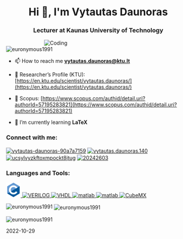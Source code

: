 <h1 align="center">Hi 👋, I'm Vytautas Daunoras</h1>
<h3 align="center">Lecturer at Kaunas University of Technology</h3>

<img align="right" alt="Coding" width="400" src="https://gist.githubusercontent.com/patevs/b007a0e98fb216438d4cbf559fac4166/raw/88f20c9d749d756be63f22b09f3c4ac570bc5101/programming.gif">
<p align="left"> <img src="https://komarev.com/ghpvc/?username=euronymous1991&label=Profile%20views&color=0e75b6&style=flat" alt="euronymous1991" /> </p>


- 📫 How to reach me **vytautas.daunoras@ktu.lt**

- 📄 Researcher’s Profile (KTU): [https://en.ktu.edu/scientist/vytautas.daunoras/](https://en.ktu.edu/scientist/vytautas.daunoras/)

- 📄 Scopus: [https://www.scopus.com/authid/detail.uri?authorId=57195283821](https://www.scopus.com/authid/detail.uri?authorId=57195283821)

- 🌱 I’m currently learning **LaTeX**

<h3 align="left">Connect with me:</h3>
<p align="left">
<a href="https://linkedin.com/in/vytautas-daunoras-90a7a7159" target="blank"><img align="center" src="https://raw.githubusercontent.com/rahuldkjain/github-profile-readme-generator/master/src/images/icons/Social/linked-in-alt.svg" alt="vytautas-daunoras-90a7a7159" height="30" width="40" /></a>
<a href="https://fb.com/vytautas.daunoras.140" target="blank"><img align="center" src="https://raw.githubusercontent.com/rahuldkjain/github-profile-readme-generator/master/src/images/icons/Social/facebook.svg" alt="vytautas.daunoras.140" height="30" width="40" /></a>
<a href="https://www.youtube.com/c/ucsylvyzkftoxmpockt8jtug" target="blank"><img align="center" src="https://raw.githubusercontent.com/rahuldkjain/github-profile-readme-generator/master/src/images/icons/Social/youtube.svg" alt="ucsylvyzkftoxmpockt8jtug" height="30" width="40" /></a>
<a href="https://stackoverflow.com/users/20242603" target="blank"><img align="center" src="https://raw.githubusercontent.com/rahuldkjain/github-profile-readme-generator/master/src/images/icons/Social/stack-overflow.svg" alt="20242603" height="30" width="40" /></a>
</p>

<h3 align="left">Languages and Tools:</h3>
<p align="left"> <a href="https://www.cprogramming.com/" target="_blank" rel="noreferrer"> <img src="https://raw.githubusercontent.com/devicons/devicon/master/icons/c/c-original.svg" alt="c" width="40" height="40"/> </a> <a href="https://en.wikipedia.org/wiki/Verilog" target="_blank" rel="noreferrer"> <img src="https://cdn.icon-icons.com/icons2/2107/PNG/512/file_type_verilog_icon_130092.png" alt="VERILOG" width="40" height="40"/> </a> <a href="https://en.wikipedia.org/wiki/VHDL" target="_blank" rel="noreferrer"> <img src="https://play-lh.googleusercontent.com/xeuSfQHt8wEb-JdcXLtReGF-KO8_Rd2UMOL0vSB6bS9qlxdAGQ0VR4mM9wVeEb76EA=w240-h480-rw" alt="VHDL" width="40" height="40"/> </a> 
<a href="https://www.keil.com/" target="_blank" rel="noreferrer"> <img src="https://images1.russianblogs.com/70/ef/efb41dec0aabd42ea1ce2a35416f181e.png" alt="matlab" width="40" height="40"/> </a> 
<a href="https://www.mathworks.com/" target="_blank" rel="noreferrer"> <img src="https://upload.wikimedia.org/wikipedia/commons/2/21/Matlab_Logo.png" alt="matlab" width="40" height="40"/> </a>
<a href="https://www.st.com/en/development-tools/stm32cubemx.html" target="_blank" rel="noreferrer"> <img src="https://user-images.githubusercontent.com/16562333/54928769-ba986300-4f14-11e9-91d7-ecc6640d1989.png" alt="CubeMX" width="40" height="40"/> </a>
</p>

<p><img align="left" src="https://github-readme-stats.vercel.app/api/top-langs?username=euronymous1991&show_icons=true&locale=en&layout=compact" alt="euronymous1991" /></p>

    
<p>&nbsp;<img align="center" src="https://github-readme-stats.vercel.app/api?username=euronymous1991&show_icons=true&locale=en" alt="euronymous1991" /></p>

<p><img align="center" src="https://github-readme-streak-stats.herokuapp.com/?user=euronymous1991&" alt="euronymous1991" /></p>
 
2022-10-29      

 
